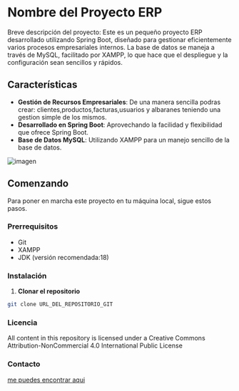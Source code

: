 # Nombre del Proyecto ERP

Breve descripción del proyecto: Este es un pequeño proyecto ERP desarrollado utilizando Spring Boot, diseñado para gestionar eficientemente varios procesos empresariales internos. La base de datos se maneja a través de MySQL, facilitado por XAMPP, lo que hace que el despliegue y la configuración sean sencillos y rápidos.

## Características

- **Gestión de Recursos Empresariales**: De una manera sencilla podras crear: clientes,productos,facturas,usuarios y albaranes teniendo una gestion simple de los mismos.
- **Desarrollado en Spring Boot**: Aprovechando la facilidad y flexibilidad que ofrece Spring Boot.
- **Base de Datos MySQL**: Utilizando XAMPP para un manejo sencillo de la base de datos.

![imagen](secciones.png)

## Comenzando

Para poner en marcha este proyecto en tu máquina local, sigue estos pasos.

### Prerrequisitos

- Git
- XAMPP
- JDK (versión recomendada:18)

### Instalación

1. **Clonar el repositorio**

```bash
git clone URL_DEL_REPOSITORIO_GIT 
``` 
 

 ### Licencia
All content in this repository is licensed under a Creative Commons Attribution-NonCommercial 4.0 International Public License

 ### Contacto
 [me puedes encontrar aqui ](https://www.linkedin.com/in/pablo-andreu-669a9b273/)
